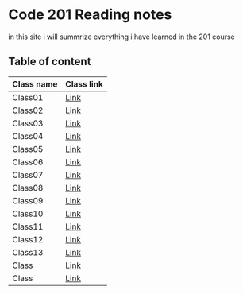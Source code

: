 
# Code 201 Reading notes

in this site i will summrize everything i have learned in the 201 course 

## Table of content 

Class name | Class link
------------ | -------------
Class01 | [Link](https://obiorbitalstar.github.io/Reading-notes/Class01)
Class02 | [Link](https://obiorbitalstar.github.io/Reading-notes/Class02)
Class03 | [Link](https://obiorbitalstar.github.io/Reading-notes/Class03)
Class04 | [Link](https://obiorbitalstar.github.io/Reading-notes/Class04)
Class05 | [Link](https://obiorbitalstar.github.io/Reading-notes/Class05)
Class06 | [Link](https://obiorbitalstar.github.io/Reading-notes/Class06)
Class07 | [Link](https://obiorbitalstar.github.io/Reading-notes/Class07)
Class08 | [Link](https://obiorbitalstar.github.io/Reading-notes/Class08)
Class09 | [Link](https://obiorbitalstar.github.io/Reading-notes/Class09)
Class10 | [Link](https://obiorbitalstar.github.io/Reading-notes/Class010)
Class11 | [Link](https://obiorbitalstar.github.io/Reading-notes/Class011)
Class12 | [Link](https://obiorbitalstar.github.io/Reading-notes/Class012)
Class13 | [Link](https://obiorbitalstar.github.io/Reading-notes/Class013)
Class | [Link]()
Class | [Link]()


